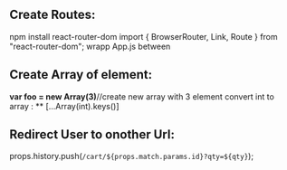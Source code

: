 ## Create Routes:
npm install react-router-dom
import { BrowserRouter, Link, Route } from "react-router-dom";
wrapp App.js between <BrouserRouter>
<Route path="/products/:id" component = {ProductScreen} />
<Route path="/" exact={true} component = {HomeScreen} />

## Create Array of element:
**var foo = new Array(3)**//create new array with 3 element
convert int to array : ** [...Array(int).keys()]

## Redirect User to onother Url:
props.history.push(`/cart/${props.match.params.id}?qty=${qty}`);



